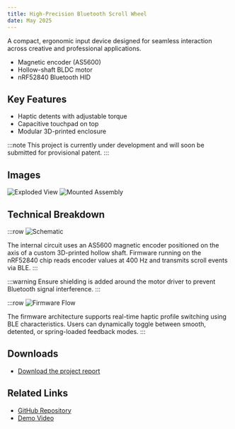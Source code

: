 ```yaml
---
title: High-Precision Bluetooth Scroll Wheel
date: May 2025
---
```


A compact, ergonomic input device designed for seamless interaction across creative and professional applications.

- Magnetic encoder (AS5600)
- Hollow-shaft BLDC motor
- nRF52840 Bluetooth HID

## Key Features

- Haptic detents with adjustable torque
- Capacitive touchpad on top
- Modular 3D-printed enclosure

:::note
This project is currently under development and will soon be submitted for provisional patent.
:::

## Images

![Exploded View](https://placehold.co/600x400?text=Exploded+View)
![Mounted Assembly](https://placehold.co/600x400?text=Mounted+Assembly)

## Technical Breakdown

:::row
![Schematic](https://placehold.co/400x300?text=Schematic)

The internal circuit uses an AS5600 magnetic encoder positioned on the axis of a custom 3D-printed hollow shaft. Firmware running on the nRF52840 chip reads encoder values at 400 Hz and transmits scroll events via BLE.
:::

:::warning
Ensure shielding is added around the motor driver to prevent Bluetooth signal interference.
:::

:::row
![Firmware Flow](https://placehold.co/400x300?text=Firmware+Flow)

The firmware architecture supports real-time haptic profile switching using BLE characteristics. Users can dynamically toggle between smooth, detented, or spring-loaded feedback modes.
:::

## Downloads

- [Download the project report](../downloads/scrollwheel-report.pdf)

## Related Links

- [GitHub Repository](https://github.com/your-repo)
- [Demo Video](https://youtu.be/example)